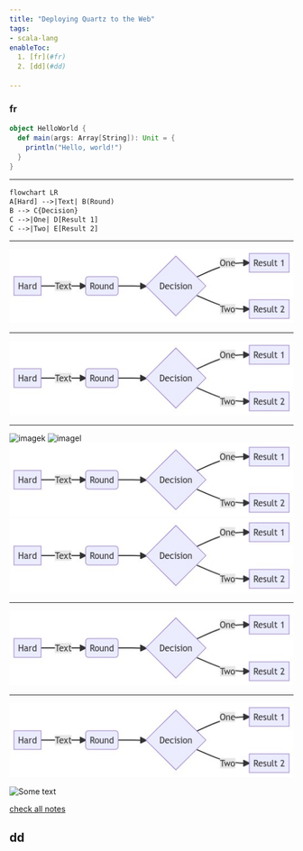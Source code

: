 ```yaml
---
title: "Deploying Quartz to the Web"
tags:
- scala-lang
enableToc:
  1. [fr](#fr)
  2. [dd](#dd)
    
---
```

### fr

```scala
object HelloWorld {
  def main(args: Array[String]): Unit = {
    println("Hello, world!")
  }
}
```

---

```mermaid
flowchart LR
A[Hard] -->|Text| B(Round)
B --> C{Decision}
C -->|One| D[Result 1]
C -->|Two| E[Result 2]
```

---

![image](images/pako.png)

---

![images](./images/pako.png)

---

![imagek](./quartz/content/notes/images/pako.pngimages/pako.png)
![imagel](quartz/content/notes/images/pako.png)
![imagef](./content/notes/images/pako.png)
![imagef](content/notes/images/pako.png)

---
![image](/content/notes/images/pako.png)

---
![Some text]({{site.url}}{{site.baseurl}}/../images/pako.png)

![Some text]({{site.url}}{{site.baseurl}/content/notes/images/pako.png)








[check all notes](/notes)

## dd
